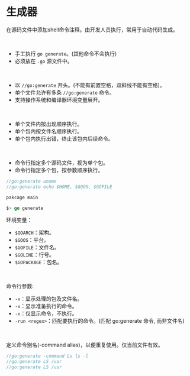# 生成器

在源码文件中添加shell命令注释。由开发人员执行，常用于自动代码生成。

&nbsp;

* 手工执行 `go generate`。(其他命令不会执行)
* 必须放在 `.go` 源文件中。

&nbsp;

* 以 `//go:generate` 开头。(不能有前置空格，双斜线不能有空格)。
* 单个文件允许有多条 `//go:generate` 命令。
* 支持操作系统和编译器环境变量展开。

&nbsp;

* 单个文件内按出现顺序执行。
* 单个包内按文件名顺序执行。
* 单个包内执行出错，终止该包内后续命令。

&nbsp;

* 命令行指定多个源码文件，视为单个包。
* 命令行指定多个包，按参数顺序执行。

```go
//go:generate uname
//go:generate echo $HOME, $GOOS, $GOFILE

pakcage main
```

```go
$> go generate
```

环境变量：

* `$GOARCH`：架构。
* `$GOOS`：平台。
* `$GOFILE`：文件名。
* `$GOLINE`：行号。
* `$GOPACKAGE`：包名。

&nbsp;

命令行参数:

* `-v`：显示处理的包及文件名。
* `-x`：显示准备执行的命令。
* `-n`：仅显示命令，不执行。
* `-run <regex>`：匹配要执行的命令。(匹配 go:generate 命令, 而非文件名)

&nbsp;

定义命令别名(-command alias)，以便重复使用。仅当前文件有效。

```go
//go:generate -command Ls ls -l
//go:generate LS /var
//go:generate LS /usr
```
